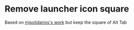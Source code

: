 <h1>Remove launcher icon square</h1>
<p>Based on <a href="https://github.com/mjsolidarios/unity-flatify-icons">mjsolidarios's work</a> but keep the square of Alt Tab</p>
